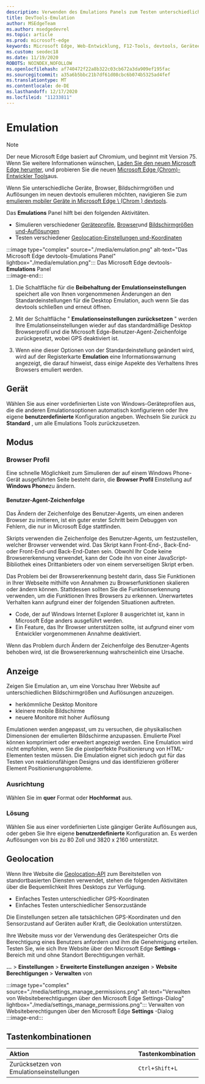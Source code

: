 ```yaml
---
description: Verwenden des Emulations Panels zum Testen unterschiedlicher Browser Profile, Bildschirmgrößen und Auflösungen sowie GPS-Positionskoordinaten
title: DevTools-Emulation
author: MSEdgeTeam
ms.author: msedgedevrel
ms.topic: article
ms.prod: microsoft-edge
keywords: Microsoft Edge, Web-Entwicklung, F12-Tools, devtools, Geräteemulation, reaktionsfähiges Design, Geolocation, Auflösung
ms.custom: seodec18
ms.date: 11/19/2020
ROBOTS: NOINDEX,NOFOLLOW
ms.openlocfilehash: af740472f22a8b322c03cb672a3da909ef195fac
ms.sourcegitcommit: a35a6b5bbc21b7df61d08cbc6b074b5325ad4fef
ms.translationtype: MT
ms.contentlocale: de-DE
ms.lasthandoff: 12/17/2020
ms.locfileid: "11233811"
---
```

# Emulation  

> [!NOTE]
> Der neue Microsoft Edge basiert auf Chromium, und beginnt mit Version 75.  Wenn Sie weitere Informationen wünschen, [Laden Sie den neuen Microsoft Edge herunter][MicrosoftNewEdge], und probieren Sie die neuen [Microsoft Edge (Chrom)-Entwickler Tools][DevtoolsGuideChromium]aus.  
> 
> Wenn Sie unterschiedliche Geräte, Browser, Bildschirmgrößen und Auflösungen im neuen devtools emulieren möchten, navigieren Sie zum [emulieren mobiler Geräte in Microsoft Edge \ (Chrom \) devtools][DevtoolsGuideChromiumDeviceMode].  

Das **Emulations** Panel hilft bei den folgenden Aktivitäten.    

*   Simulieren verschiedener [Geräteprofile](#device), [Browser](#browser-profile)und [Bildschirmgrößen und-Auflösungen](#display)  
*   Testen verschiedener [Geolocation-Einstellungen und-Koordinaten](#geolocation)  

:::image type="complex" source="./media/emulation.png" alt-text="Das Microsoft Edge devtools-Emulations Panel" lightbox="./media/emulation.png":::
   Das Microsoft Edge devtools- **Emulations** Panel  
:::image-end:::  

1.  Die Schaltfläche für die **Beibehaltung der Emulationseinstellungen** speichert alle von Ihnen vorgenommenen Änderungen an den Standardeinstellungen für die Desktop Emulation, auch wenn Sie das devtools schließen und erneut öffnen.  

1.  Mit der Schaltfläche " **Emulationseinstellungen zurücksetzen** " werden Ihre Emulationseinstellungen wieder auf das standardmäßige Desktop Browserprofil und die Microsoft Edge-Benutzer-Agent-Zeichenfolge zurückgesetzt, wobei GPS deaktiviert ist.  

1.  Wenn eine dieser Optionen von der Standardeinstellung geändert wird, wird auf der Registerkarte **Emulation** eine Informationswarnung angezeigt, die darauf hinweist, dass einige Aspekte des Verhaltens Ihres Browsers emuliert werden.  

## Gerät  

Wählen Sie aus einer vordefinierten Liste von Windows-Geräteprofilen aus, die die anderen Emulationsoptionen automatisch konfigurieren oder Ihre eigene **benutzerdefinierte** Konfiguration angeben.  Wechseln Sie zurück zu **Standard** , um alle Emulations Tools zurückzusetzen.  

## Modus  

### Browser Profil  

Eine schnelle Möglichkeit zum Simulieren der auf einem Windows Phone-Gerät ausgeführten Seite besteht darin, die **Browser Profil** Einstellung auf **Windows Phone**zu ändern.  

#### Benutzer-Agent-Zeichenfolge  

Das Ändern der Zeichenfolge des Benutzer-Agents, um einen anderen Browser zu imitieren, ist ein guter erster Schritt beim Debuggen von Fehlern, die nur in Microsoft Edge stattfinden.  

Skripts verwenden die Zeichenfolge des Benutzer-Agents, um festzustellen, welcher Browser verwendet wird.  Das Skript kann Front-End-, Back-End-oder Front-End-und Back-End-Daten sein.  Obwohl Ihr Code keine Browsererkennung verwendet, kann der Code ihn von einer JavaScript-Bibliothek eines Drittanbieters oder von einem serverseitigen Skript erben.  

Das Problem bei der Browsererkennung besteht darin, dass Sie Funktionen in Ihrer Webseite mithilfe von Annahmen zu Browserfunktionen skalieren oder ändern können. Stattdessen sollten Sie die Funktionserkennung verwenden, um die Funktionen Ihres Browsers zu erkennen.  Unerwartetes Verhalten kann aufgrund einer der folgenden Situationen auftreten.  

*   Code, der auf Windows Internet Explorer 8 ausgerichtet ist, kann in Microsoft Edge anders ausgeführt werden.  
*   Ein Feature, das Ihr Browser unterstützen sollte, ist aufgrund einer vom Entwickler vorgenommenen Annahme deaktiviert.  

Wenn das Problem durch Ändern der Zeichenfolge des Benutzer-Agents behoben wird, ist die Browsererkennung wahrscheinlich eine Ursache.  

## Anzeige  

Zeigen Sie Emulation an, um eine Vorschau Ihrer Website auf unterschiedlichen Bildschirmgrößen und Auflösungen anzuzeigen.  

*   herkömmliche Desktop Monitore  
*   kleinere mobile Bildschirme  
*   neuere Monitore mit hoher Auflösung  

Emulationen werden angepasst, um zu versuchen, die physikalischen Dimensionen der emulierten Bildschirme anzupassen.  Emulierte Pixel können komprimiert oder erweitert angezeigt werden. Eine Emulation wird nicht empfohlen, wenn Sie die pixelperfekte Positionierung von HTML-Elementen testen müssen.  Die Emulation eignet sich jedoch gut für das Testen von reaktionsfähigen Designs und das identifizieren größerer Element Positionierungsprobleme.  

### Ausrichtung  

Wählen Sie im **quer** Format oder **Hochformat** aus.  

### Lösung  

Wählen Sie aus einer vordefinierten Liste gängiger Geräte Auflösungen aus, oder geben Sie Ihre eigene **benutzerdefinierte** Konfiguration an.  Es werden Auflösungen von bis zu 80 Zoll und 3820 x 2160 unterstützt.  

## Geolocation  

Wenn Ihre Website die [Geolocation-API][MdnGeolocationUsing] zum Bereitstellen von standortbasierten Diensten verwendet, stehen die folgenden Aktivitäten über die Bequemlichkeit Ihres Desktops zur Verfügung.  

*   Einfaches Testen unterschiedlicher GPS-Koordinaten  
*   Einfaches Testen unterschiedlicher Sensorzustände  

Die Einstellungen setzen alle tatsächlichen GPS-Koordinaten und den Sensorzustand auf Geräten außer Kraft, die Geolokation unterstützen.  

Ihre Website muss vor der Verwendung des Gerätespeicher Orts die Berechtigung eines Benutzers anfordern und ihm die Genehmigung erteilen.  Testen Sie, wie sich Ihre Website über den Microsoft Edge **Settings** -Bereich mit und ohne Standort Berechtigungen verhält.  

**...** >  **Einstellungen**  >  **Erweiterte Einstellungen anzeigen**  >  **Website Berechtigungen**  >  **Verwalten** von  

:::image type="complex" source="./media/settings_manage_permissions.png" alt-text="Verwalten von Websiteberechtigungen über den Microsoft Edge Settings-Dialog" lightbox="./media/settings_manage_permissions.png":::
   Verwalten von Websiteberechtigungen über den Microsoft Edge **Settings** -Dialog  
:::image-end:::  

## Tastenkombinationen

| Aktion  | Tastenkombination  |  
|:--- |:--- |  
| Zurücksetzen von Emulationseinstellungen | `Ctrl`+`Shift`+`L` |  

<!-- links -->  


[DevtoolsGuideChromium]: /microsoft-edge/devtools-guide-chromium "Microsoft Edge (Chrom)-Entwickler Tools | Microsoft docs"  
[DevtoolsGuideChromiumDeviceMode]: /microsoft-edge/devtools-guide-chromium/device-mode "Emulieren von mobilen Geräten in Microsoft Edge DevTools | Microsoft Docs"  

[MicrosoftNewEdge]: https://www.microsoft.com/edge "Den neuen Microsoft Edge-Browser herunterladen"  

[MdnGeolocationUsing]: https://developer.mozilla.org/docs/Web/API/Geolocation/Using_geolocation "Geolocation-API | MDN"  

